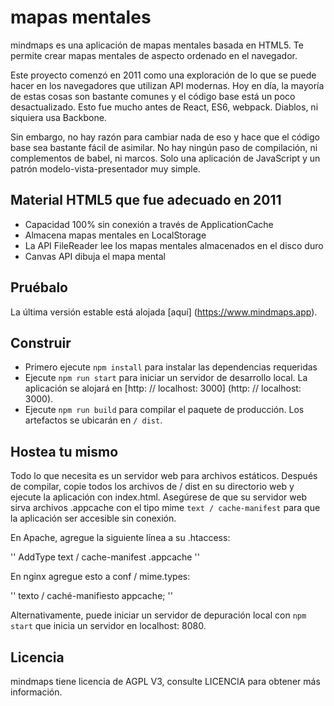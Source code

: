 # mapas mentales
mindmaps es una aplicación de mapas mentales basada en HTML5. Te permite crear mapas mentales de aspecto ordenado en el navegador.

Este proyecto comenzó en 2011 como una exploración de lo que se puede hacer en los navegadores que utilizan API modernas. Hoy en día, la mayoría de estas cosas son bastante comunes y el código base está un poco desactualizado. Esto fue mucho antes de React, ES6, webpack. Diablos, ni siquiera usa Backbone.

Sin embargo, no hay razón para cambiar nada de eso y hace que el código base sea bastante fácil de asimilar. No hay ningún paso de compilación, ni complementos de babel, ni marcos. Solo una aplicación de JavaScript y un patrón modelo-vista-presentador muy simple.

## Material HTML5 que fue adecuado en 2011
- Capacidad 100% sin conexión a través de ApplicationCache
- Almacena mapas mentales en LocalStorage
- La API FileReader lee los mapas mentales almacenados en el disco duro
- Canvas API dibuja el mapa mental

## Pruébalo
La última versión estable está alojada [aquí] (https://www.mindmaps.app).

## Construir
* Primero ejecute `npm install` para instalar las dependencias requeridas
* Ejecute `npm run start` para iniciar un servidor de desarrollo local. La aplicación se alojará en [http: // localhost: 3000] (http: // localhost: 3000).
* Ejecute `npm run build` para compilar el paquete de producción. Los artefactos se ubicarán en `/ dist`.


## Hostea tu mismo
Todo lo que necesita es un servidor web para archivos estáticos. Después de compilar, copie todos los archivos de / dist en su directorio web y ejecute la aplicación con index.html.
Asegúrese de que su servidor web sirva archivos .appcache con el tipo mime `text / cache-manifest` para que la aplicación
ser accesible sin conexión.

En Apache, agregue la siguiente línea a su .htaccess:

''
AddType text / cache-manifest .appcache
''

En nginx agregue esto a conf / mime.types:

''
texto / caché-manifiesto appcache;
''

Alternativamente, puede iniciar un servidor de depuración local con `npm start` que inicia un servidor en localhost: 8080.

## Licencia
mindmaps tiene licencia de AGPL V3, consulte LICENCIA para obtener más información.
